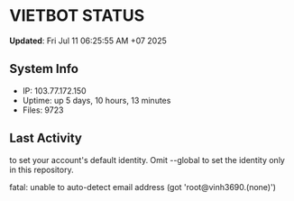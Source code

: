 # VIETBOT STATUS
**Updated**: Fri Jul 11 06:25:55 AM +07 2025

## System Info
- IP: 103.77.172.150
- Uptime: up 5 days, 10 hours, 13 minutes
- Files: 9723

## Last Activity

to set your account's default identity.
Omit --global to set the identity only in this repository.

fatal: unable to auto-detect email address (got 'root@vinh3690.(none)')
